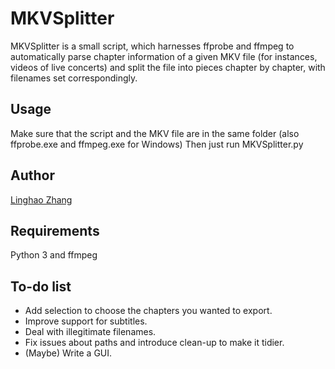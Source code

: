 MKVSplitter
=========
MKVSplitter is a small script, which harnesses ffprobe and ffmpeg to automatically parse chapter information of a given MKV file (for instances, videos of live concerts) and split the file into pieces chapter by chapter, with filenames set correspondingly.

Usage
-----
Make sure that the script and the MKV file are in the same folder (also ffprobe.exe and ffmpeg.exe for Windows)
Then just run MKVSplitter.py

Author
------
[Linghao Zhang](mailto:linghaozh@gmail.com)

Requirements
------------
Python 3 and ffmpeg

To-do list
----------
- Add selection to choose the chapters you wanted to export.
- Improve support for subtitles.
- Deal with illegitimate filenames.
- Fix issues about paths and introduce clean-up to make it tidier.
- (Maybe) Write a GUI.

